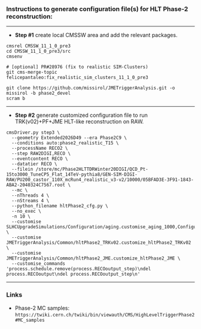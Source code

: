 ### Instructions to generate configuration file(s) for HLT Phase-2 reconstruction:

----

* **Step #1** create local CMSSW area and add the relevant packages.
```
cmsrel CMSSW_11_1_0_pre3
cd CMSSW_11_1_0_pre3/src
cmsenv

# [optional] PR#28976 (fix to realistic SIM-Clusters)
git cms-merge-topic felicepantaleo:fix_realistic_sim_clusters_11_1_0_pre3

git clone https://github.com/missirol/JMETriggerAnalysis.git -o missirol -b phase2_devel
scram b
```

----

* **Step #2** generate customized configuration file to run TRK(v02)+PF+JME HLT-like reconstruction on RAW.
```
cmsDriver.py step3 \
  --geometry Extended2026D49 --era Phase2C9 \
  --conditions auto:phase2_realistic_T15 \
  --processName RECO2 \
  --step RAW2DIGI,RECO \
  --eventcontent RECO \
  --datatier RECO \
  --filein /store/mc/Phase2HLTTDRWinter20DIGI/QCD_Pt-15to3000_TuneCP5_Flat_14TeV-pythia8/GEN-SIM-DIGI-RAW/PU200_castor_110X_mcRun4_realistic_v3-v2/10000/05BFAD3E-3F91-1843-ABA2-2040324C7567.root \
  --mc \
  --nThreads 4 \
  --nStreams 4 \
  --python_filename hltPhase2_cfg.py \
  --no_exec \
  -n 10 \
  --customise SLHCUpgradeSimulations/Configuration/aging.customise_aging_1000,Configuration/DataProcessing/Utils.addMonitoring \
  --customise JMETriggerAnalysis/Common/hltPhase2_TRKv02.customize_hltPhase2_TRKv02 \
  --customise JMETriggerAnalysis/Common/hltPhase2_JME.customize_hltPhase2_JME \
  --customise_commands 'process.schedule.remove(process.RECOoutput_step)\ndel process.RECOoutput\ndel process.RECOoutput_step\n'
```

----

### Links

 * Phase-2 MC samples: `https://twiki.cern.ch/twiki/bin/viewauth/CMS/HighLevelTriggerPhase2#MC_samples`
